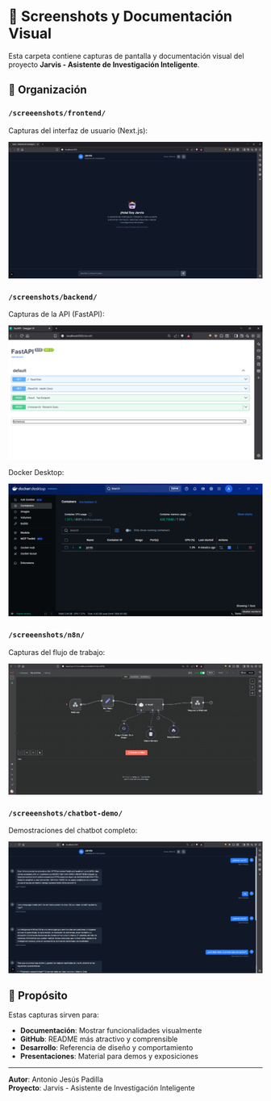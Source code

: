 # 📸 Screenshots y Documentación Visual

Esta carpeta contiene capturas de pantalla y documentación visual del proyecto **Jarvis - Asistente de Investigación Inteligente**.

## 📁 Organización

### `/screeenshots/frontend/`
Capturas del interfaz de usuario (Next.js):

![Pantalla inicial modo oscuro](/screenshots/frontend/frontend_landing_dark_mode.png)

### `/screenshots/backend/`
Capturas de la API (FastAPI):

![Documentación Swagger principal](/screenshots/backend/backend_swagger_overview.png)

Docker Desktop:

![Docker Desktop Jarvis running](/screenshots/backend/docker_desktop_jarvis.png)

### `/screeenshots/n8n/`
Capturas del flujo de trabajo:

![Vista general del workflow](/screenshots/n8n/n8n_workflow_overview.png)

### `/screeenshots/chatbot-demo/`
Demostraciones del chatbot completo:

![Consulta de investigación](/screenshots/chatbot-demo/chatbot_research_query.png)

## 🎯 Propósito

Estas capturas sirven para:
- **Documentación**: Mostrar funcionalidades visualmente
- **GitHub**: README más atractivo y comprensible
- **Desarrollo**: Referencia de diseño y comportamiento
- **Presentaciones**: Material para demos y exposiciones

---

**Autor**: Antonio Jesús Padilla  
**Proyecto**: Jarvis - Asistente de Investigación Inteligente
